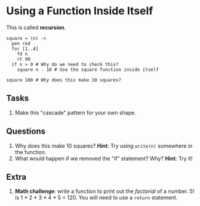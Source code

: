 Using a Function Inside Itself
=============================
This is called **recursion**.

```
square = (n) ->
  pen red
  for [1..4]
    fd n
    rt 90
  if n > 0 # Why do we need to check this?
    square n - 10 # Use the square function inside itself

square 100 # Why does this make 10 squares?
```

Tasks
-----
  1. Make this "cascade" pattern for your own shape.

Questions
---------
  1. Why does this make 10 squares? **Hint**: Try using `write(n)` somewhere in the function.
  2. What would happen if we removed the "if" statement? Why? **Hint**: Try it!

Extra
-----
  1. **Math challenge**: write a function to print out the *factorial* of a number. 5! is 1 \* 2 \* 3 \* 4 \* 5 = 120. You will need to use a `return` statement.
